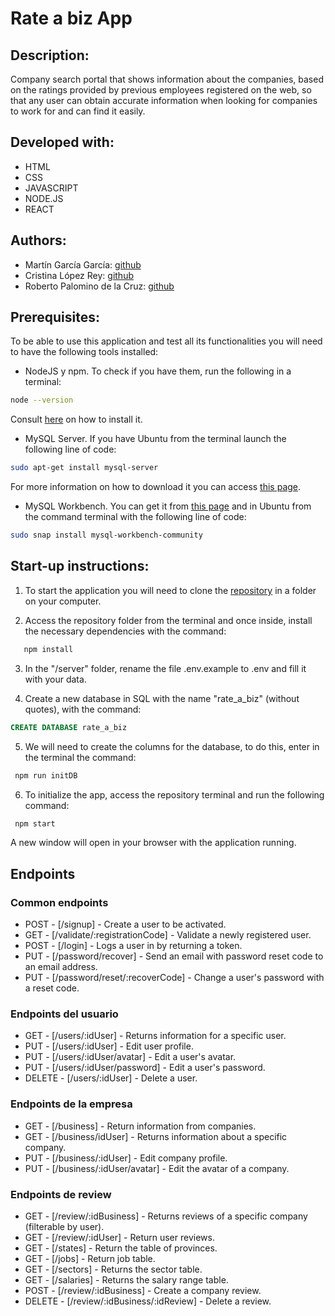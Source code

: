 # Rate a biz App

## Description:

Company search portal that shows information about the companies, based on the ratings provided by previous employees registered on the web, so that any user can obtain accurate information when looking for companies to work for and can find it easily.

## Developed with:

- HTML
- CSS
- JAVASCRIPT
- NODE.JS
- REACT

## Authors:

- Martín García García: [github](https://github.com/AgoladaMartin)
- Cristina López Rey: [github](https://github.com/krizs981)
- Roberto Palomino de la Cruz: [github](https://github.com/roberto-palomino)

## Prerequisites:

To be able to use this application and test all its functionalities you will need to have the following tools installed:

- NodeJS y npm. To check if you have them, run the following in a terminal:

```bash
node --version
```

Consult [here](https://nodejs.org/es/) on how to install it.

- MySQL Server. If you have Ubuntu from the terminal launch the following line of code:

```bash
sudo apt-get install mysql-server
```

For more information on how to download it you can access [this page](https://dev.mysql.com/downloads/mysql/).

- MySQL Workbench. You can get it from [this page](https://dev.mysql.com/downloads/workbench/) and in Ubuntu from the command terminal with the following line of code:

```bash
sudo snap install mysql-workbench-community
```

## Start-up instructions:

1. To start the application you will need to clone the [repository](https://github.com/roberto-palomino/rate_a_biz) in a folder on your computer.

2. Access the repository folder from the terminal and once inside, install the necessary dependencies with the command:

```bash
   npm install
```

3. In the "/server" folder, rename the file .env.example to .env and fill it with your data.

4. Create a new database in SQL with the name "rate_a_biz" (without quotes), with the command:

```sql
CREATE DATABASE rate_a_biz
```

5. We will need to create the columns for the database, to do this, enter in the terminal the command:

```bash
 npm run initDB
```

6. To initialize the app, access the repository terminal and run the following command:

```bash
 npm start
```

A new window will open in your browser with the application running.


## Endpoints

### Common endpoints

-   POST - [/signup] - Create a user to be activated.
-   GET - [/validate/:registrationCode] - Validate a newly registered user.
-   POST - [/login] - Logs a user in by returning a token.
-   PUT - [/password/recover] - Send an email with password reset code to an email address.
-   PUT - [/password/reset/:recoverCode] - Change a user's password with a reset code.

### Endpoints del usuario

-   GET - [/users/:idUser] - Returns information for a specific user.
-   PUT - [/users/:idUser] - Edit user profile.
-   PUT - [/users/:idUser/avatar] - Edit a user's avatar.
-   PUT - [/users/:idUser/password] - Edit a user's password.
-   DELETE - [/users/:idUser] - Delete a user.

### Endpoints de la empresa

-   GET - [/business] - Return information from companies.
-   GET - [/business/idUser] - Returns information about a specific company.
-   PUT - [/business/:idUser] - Edit company profile.
-   PUT - [/business/:idUser/avatar] - Edit the avatar of a company.

### Endpoints de review

-   GET - [/review/:idBusiness] - Returns reviews of a specific company (filterable by user).
-   GET - [/review/:idUser] - Return user reviews.
-   GET - [/states] - Return the table of provinces.
-   GET - [/jobs] - Return job table.
-   GET - [/sectors] - Returns the sector table.
-   GET - [/salaries] - Returns the salary range table.
-   POST - [/review/:idBusiness] - Create a company review.
-   DELETE - [/review/:idBusiness/:idReview] - Delete a review.
